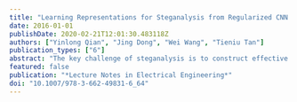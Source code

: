 ```yaml
---
title: "Learning Representations for Steganalysis from Regularized CNN Model with Auxiliary Tasks"
date: 2016-01-01
publishDate: 2020-02-21T12:01:30.483118Z
authors: ["Yinlong Qian", "Jing Dong", "Wei Wang", "Tieniu Tan"]
publication_types: ["6"]
abstract: "The key challenge of steganalysis is to construct effective feature representations. Traditional steganalysis systems rely on hand-designed feature extractors. Recently, some efforts have been put toward learning representations automatically using deep models. In this paper, we propose a new CNN based framework for steganalysis based on the concept of incorporating prior knowledge fromauxiliary tasks via transfer learning to regularize the CNNmodel for learning better representations. The auxiliary tasks are generated by computing features that capture global image statisticswhich are hard to be seized by the CNNnetwork structure. By detecting representative modern embedding methods, we demonstrate that the proposed method is effective in improving the feature learning in CNN models."
featured: false
publication: "*Lecture Notes in Electrical Engineering*"
doi: "10.1007/978-3-662-49831-6_64"
---
```



